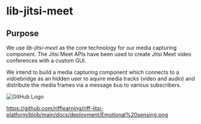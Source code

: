 # lib-jitsi-meet

## Purpose
We use *lib-jitsi-meet* as the core technology for our media capturing component. The Jitsi Meet APIs have been used to create Jitsi Meet video conferences 
with a custom GUI.

We intend to build a media capturing component which connects to a vidoebridge as an hidden user to aquire media tracks (video and audio) and distribute the media 
frames via a message bus to various subscribers.

![GitHub Logo](../riff-jitsi-platform/docs/deployment/Emotional%20sensing.png)

https://github.com/rifflearning/riff-jitsi-platform/blob/main/docs/deployment/Emotional%20sensing.png
